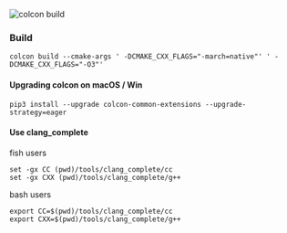![colcon build](https://github.com/3wnbr1/ros/workflows/colcon%20build/badge.svg?branch=master)

### Build

```
colcon build --cmake-args ' -DCMAKE_CXX_FLAGS="-march=native"' ' -DCMAKE_CXX_FLAGS="-O3"'
```

#### Upgrading colcon on macOS / Win

```
pip3 install --upgrade colcon-common-extensions --upgrade-strategy=eager
```

#### Use clang_complete

fish users
```
set -gx CC (pwd)/tools/clang_complete/cc
set -gx CXX (pwd)/tools/clang_complete/g++
```

bash users
```
export CC=$(pwd)/tools/clang_complete/cc
export CXX=$(pwd)/tools/clang_complete/g++
```
